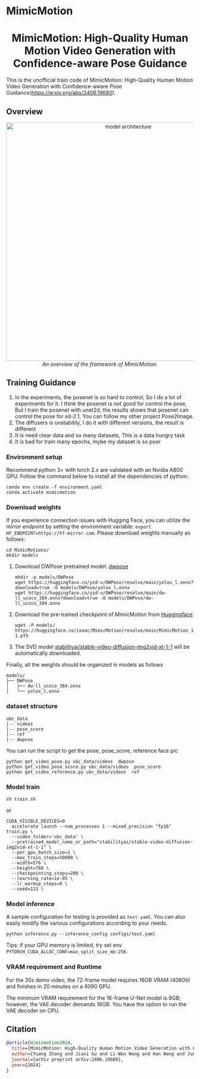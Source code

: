 # MimicMotion


<div align="center">
<h1>MimicMotion: High-Quality Human Motion Video Generation with Confidence-aware Pose Guidance</h1>
</div>

This is the unofficial train code of MimicMotion: High-Quality Human Motion Video Generation with Confidence-aware Pose Guidance(https://arxiv.org/abs/2406.19680).
## Overview

<p align="center">
  <img src="assets/figures/model_structure.png" alt="model architecture" width="640"/>
  </br>
  <i>An overview of the framework of MimicMotion.</i>
</p>





## Training Guidance

1. In the experiments, the posenet is so hard to control, So I do a lot of  experiments for it. I think the posenet is not good for control the pose, But I train the posenet with unet2d, the results shows that posenet can control the pose for sd-2.1, You can follow my other project Pose2Image.
2. The diffusers is unstabitily, I do it with different versions, the result is different
3. It is need clear data and so many datasets, This is a data hungry task
4. It is bad for train many epochs, mybe my dataset is so poor
   

### Environment setup

Recommend python 3+ with torch 2.x are validated with an Nvidia A800 GPU. Follow the command below to install all the dependencies of python:

```
conda env create -f environment.yaml
conda activate mimicmotion
```

### Download weights
If you experience connection issues with Hugging Face, you can utilize the mirror endpoint by setting the environment variable: `export HF_ENDPOINT=https://hf-mirror.com`.
Please download weights manually as follows:
```
cd MimicMotions/
mkdir models
```
1. Download DWPose pretrained model: [dwpose](https://huggingface.co/yzd-v/DWPose/tree/main)
    ```
    mkdir -p models/DWPose
    wget https://huggingface.co/yzd-v/DWPose/resolve/main/yolox_l.onnx?download=true -O models/DWPose/yolox_l.onnx
    wget https://huggingface.co/yzd-v/DWPose/resolve/main/dw-ll_ucoco_384.onnx?download=true -O models/DWPose/dw-ll_ucoco_384.onnx
    ```
2. Download the pre-trained checkpoint of MimicMotion from [Huggingface](https://huggingface.co/ixaac/MimicMotion)
    ```
    wget -P models/ https://huggingface.co/ixaac/MimicMotion/resolve/main/MimicMotion_1-1.pth
    ```
3. The SVD model [stabilityai/stable-video-diffusion-img2vid-xt-1-1](https://huggingface.co/stabilityai/stable-video-diffusion-img2vid-xt-1-1) will be automatically downloaded.

Finally, all the weights should be organized in models as follows

```
models/
├── DWPose
│   ├── dw-ll_ucoco_384.onnx
│   └── yolox_l.onnx
```

### dataset structure
```
ubc_data
|-- videos
|-- pose_score
|-- ref
|-- dwpose
```
You can run the script to get the pose, pose_score, reference face pic 
```
python get_video_pose.py ubc_data/videos  dwpose
python get_video_pose_score.py ubc_data/videos  pose_score
python get_video_reference.py ubc_data/videos  ref
```
### Model train

```
sh train.sh
```
or 
```
CUDA_VISIBLE_DEVICES=0  
  accelerate launch --num_processes 1 --mixed_precision "fp16" train.py \
  --video_folder='ubc_data' \
  --pretrained_model_name_or_path="stabilityai/stable-video-diffusion-img2vid-xt-1-1" \
  --per_gpu_batch_size=1 \
  --max_train_steps=50000 \
  --width=576 \
  --height=768 \
  --checkpointing_steps=200 \
  --learning_rate=1e-05 \
  --lr_warmup_steps=0 \
  --seed=123 \
```


### Model inference

A sample configuration for testing is provided as `test.yaml`. You can also easily modify the various configurations according to your needs.

```
python inference.py --inference_config configs/test.yaml
```

Tips: if your GPU memory is limited, try set env `PYTORCH_CUDA_ALLOC_CONF=max_split_size_mb:256`.

### VRAM requirement and Runtime

For the 35s demo video, the 72-frame model requires 16GB VRAM (4060ti) and finishes in 20 minutes on a 4090 GPU.

The minimum VRAM requirement for the 16-frame U-Net model is 8GB; however, the VAE decoder demands 16GB. You have the option to run the VAE decoder on CPU.

## Citation	
```bib
@article{mimicmotion2024,
  title={MimicMotion: High-Quality Human Motion Video Generation with Confidence-aware Pose Guidance},
  author={Yuang Zhang and Jiaxi Gu and Li-Wen Wang and Han Wang and Junqi Cheng and Yuefeng Zhu and Fangyuan Zou},
  journal={arXiv preprint arXiv:2406.19680},
  year={2024}
}
```
